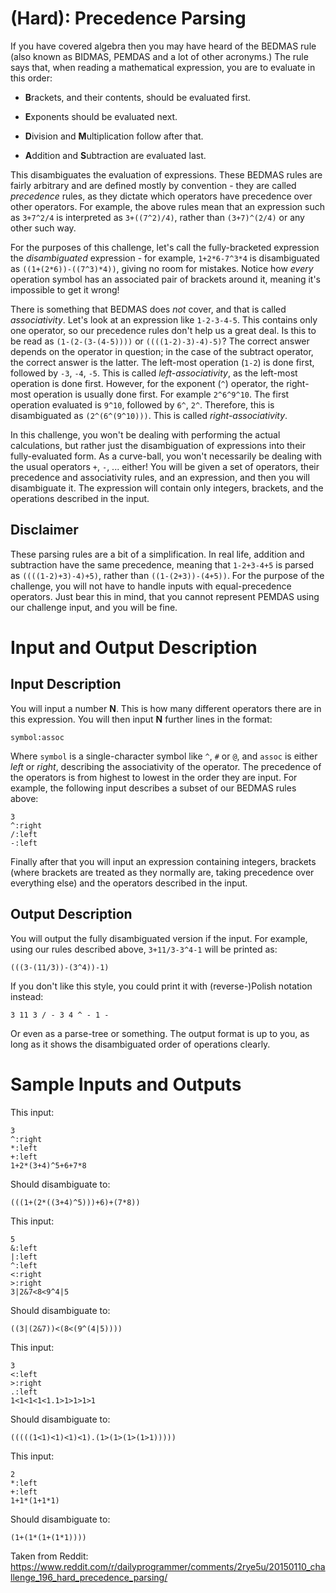 # [](#HardIcon) **(Hard)**: Precedence Parsing

If you have covered algebra then you may have heard of the BEDMAS rule (also known as BIDMAS, PEMDAS and a lot of other acronyms.) The rule says that, when reading a mathematical expression, you are to evaluate in this order:

* **B**rackets, and their contents, should be evaluated first.

* **E**xponents should be evaluated next.

* **D**ivision and **M**ultiplication follow after that.

* **A**ddition and **S**ubtraction are evaluated last.

This disambiguates the evaluation of expressions. These BEDMAS rules are fairly arbitrary and are defined mostly by convention - they are called *precedence* rules, as they dictate which operators have precedence over other operators. For example, the above rules mean that an expression such as `3+7^2/4` is interpreted as `3+((7^2)/4)`, rather than `(3+7)^(2/4)` or any other such way.

For the purposes of this challenge, let's call the fully-bracketed expression the *disambiguated* expression - for example, `1+2*6-7^3*4` is disambiguated as `((1+(2*6))-((7^3)*4))`, giving no room for mistakes. Notice how *every* operation symbol has an associated pair of brackets around it, meaning it's impossible to get it wrong!

There is something that BEDMAS does *not* cover, and that is called *associativity*. Let's look at an expression like `1-2-3-4-5`. This contains only one operator, so our precedence rules don't help us a great deal. Is this to be read as `(1-(2-(3-(4-5))))` or `((((1-2)-3)-4)-5)`? The correct answer depends on the operator in question; in the case of the subtract operator, the correct answer is the latter. The left-most operation (`1-2`) is done first, followed by `-3`, `-4`, `-5`. This is called *left-associativity*, as the left-most operation is done first. However, for the exponent (`^`) operator, the right-most operation is usually done first. For example `2^6^9^10`. The first operation evaluated is `9^10`, followed by `6^`, `2^`. Therefore, this is disambiguated as `(2^(6^(9^10)))`. This is called *right-associativity*.

In this challenge, you won't be dealing with performing the actual calculations, but rather just the disambiguation of expressions into their fully-evaluated form. As a curve-ball, you won't necessarily be dealing with the usual operators `+`, `-`, ... either! You will be given a set of operators, their precedence and associativity rules, and an expression, and then you will disambiguate it. The expression will contain only integers, brackets, and the operations described in the input.

## Disclaimer

These parsing rules are a bit of a simplification. In real life, addition and subtraction have the same precedence, meaning that `1-2+3-4+5` is parsed as `((((1-2)+3)-4)+5)`, rather than `((1-(2+3))-(4+5))`. For the purpose of the challenge, you will not have to handle inputs with equal-precedence operators. Just bear this in mind, that you cannot represent PEMDAS using our challenge input, and you will be fine.

# Input and Output Description

## Input Description

You will input a number **N**. This is how many different operators there are in this expression. You will then input **N** further lines in the format:

    symbol:assoc

Where `symbol` is a single-character symbol like `^`, `#` or `@`, and `assoc` is either *left* or *right*, describing the associativity of the operator. The precedence of the operators is from highest to lowest in the order they are input. For example, the following input describes a subset of our BEDMAS rules above:

    3
    ^:right
    /:left
    -:left

Finally after that you will input an expression containing integers, brackets (where brackets are treated as they normally are, taking precedence over everything else) and the operators described in the input.

## Output Description

You will output the fully disambiguated version if the input. For example, using our rules described above, `3+11/3-3^4-1` will be printed as:

    (((3-(11/3))-(3^4))-1)

If you don't like this style, you could print it with (reverse-)Polish notation instead:

    3 11 3 / - 3 4 ^ - 1 -

Or even as a parse-tree or something. The output format is up to you, as long as it shows the disambiguated order of operations clearly.

# Sample Inputs and Outputs

This input:

    3
    ^:right
    *:left
    +:left
    1+2*(3+4)^5+6+7*8

Should disambiguate to:

    (((1+(2*((3+4)^5)))+6)+(7*8))

This input:

    5
    &:left
    |:left
    ^:left
    <:right
    >:right
    3|2&7<8<9^4|5

Should disambiguate to:

    ((3|(2&7))<(8<(9^(4|5))))

This input:

    3
    <:left
    >:right
    .:left
    1<1<1<1<1.1>1>1>1>1

Should disambiguate to:

    (((((1<1)<1)<1)<1).(1>(1>(1>(1>1)))))

This input:

    2
    *:left
    +:left
    1+1*(1+1*1)

Should disambiguate to:

    (1+(1*(1+(1*1))))

Taken from Reddit: https://www.reddit.com/r/dailyprogrammer/comments/2rye5u/20150110_challenge_196_hard_precedence_parsing/